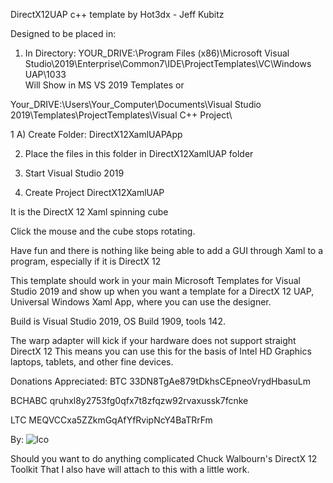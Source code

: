 DirectX12UAP c++ template by Hot3dx - Jeff Kubitz

Designed to be placed in:
1) In Directory:
YOUR_DRIVE:\Program Files (x86)\Microsoft Visual Studio\2019\Enterprise\Common7\IDE\ProjectTemplates\VC\Windows UAP\1033\
Will Show in MS VS 2019 Templates
or

Your_DRIVE:\Users\Your_Computer\Documents\Visual Studio 2019\Templates\ProjectTemplates\Visual C++ Project\

1 A) Create Folder:
DirectX12XamlUAPApp

2) Place the files in this folder in DirectX12XamlUAP folder

3) Start Visual Studio 2019

4) Create Project DirectX12XamlUAP

It is the DirectX 12 Xaml spinning cube

Click the mouse and the cube stops rotating.

Have fun and there is nothing like being able to add a GUI
through Xaml to a program, especially if it is DirectX 12

This template should work in your main Microsoft Templates for Visual Studio 2019
and show up when you want a template for a DirectX 12 UAP, Universal Windows Xaml
 App, where you can use the designer.

Build is Visual Studio 2019, OS Build 1909, tools 142.

The warp adapter will kick if your hardware does not support straight DirectX 12
This means you can use this for the basis of Intel HD Graphics laptops,
tablets, and other fine devices.

Donations Appreciated:
BTC 33DN8TgAe879tDkhsCEpneoVrydHbasuLm

BCHABC qruhxl8y2753fg0qfx7t8zfqzw92rvaxussk7fcnke

LTC MEQVCCxa5ZZkmGqAfYfRvipNcY4BaTRrFm

By: 
![Ico](https://github.com/hot3dx/AppXamlDX12/blob/master/Assets/AutoDraw2.ico)

Should you want to do anything complicated Chuck Walbourn's DirectX 12 Toolkit
That I also have will attach to this with a little work.
